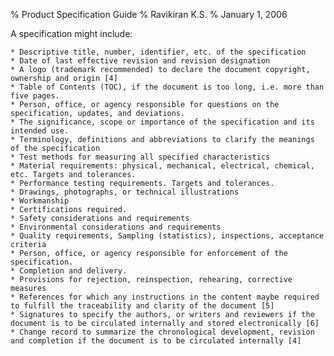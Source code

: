 % Product Specification Guide
% Ravikiran K.S.
% January 1, 2006

A specification might include:

    * Descriptive title, number, identifier, etc. of the specification
    * Date of last effective revision and revision designation
    * A logo (trademark recommended) to declare the document copyright, ownership and origin [4]
    * Table of Contents (TOC), if the document is too long, i.e. more than five pages.
    * Person, office, or agency responsible for questions on the specification, updates, and deviations.
    * The significance, scope or importance of the specification and its intended use.
    * Terminology, definitions and abbreviations to clarify the meanings of the specification
    * Test methods for measuring all specified characteristics
    * Material requirements: physical, mechanical, electrical, chemical, etc. Targets and tolerances.
    * Performance testing requirements. Targets and tolerances.
    * Drawings, photographs, or technical illustrations
    * Workmanship
    * Certifications required.
    * Safety considerations and requirements
    * Environmental considerations and requirements
    * Quality requirements, Sampling (statistics), inspections, acceptance criteria
    * Person, office, or agency responsible for enforcement of the specification.
    * Completion and delivery.
    * Provisions for rejection, reinspection, rehearing, corrective measures
    * References for which any instructions in the content maybe required to fulfill the traceability and clarity of the document [5]
    * Signatures to specify the authors, or writers and reviewers if the document is to be circulated internally and stored electronically [6]
    * Change record to summarize the chronological development, revision and completion if the document is to be circulated internally [4]
